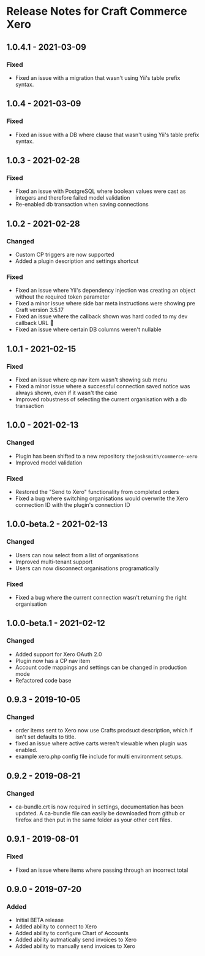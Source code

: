 # Release Notes for Craft Commerce Xero
## 1.0.4.1 - 2021-03-09
### Fixed
- Fixed an issue with a migration that wasn't using Yii's table prefix syntax.
## 1.0.4 - 2021-03-09
### Fixed
- Fixed an issue with a DB where clause that wasn't using Yii's table prefix syntax.

## 1.0.3 - 2021-02-28
### Fixed
- Fixed an issue with PostgreSQL where boolean values were cast as integers and therefore failed model validation
- Re-enabled db transaction when saving connections

## 1.0.2 - 2021-02-28
### Changed
- Custom CP triggers are now supported
- Added a plugin description and settings shortcut
### Fixed
- Fixed an issue where Yii's dependency injection was creating an object without the required token parameter
- Fixed a minor issue where side bar meta instructions were showing pre Craft version 3.5.17
- Fixed an issue where the callback shown was hard coded to my dev callback URL 🤦
- Fixed an issue where certain DB columns weren't nullable

## 1.0.1 - 2021-02-15
### Fixed
- Fixed an issue where cp nav item wasn't showing sub menu
- Fixed a minor issue where a successful connection saved notice was always shown, even if it wasn't the case
- Improved robustness of selecting the current organisation with a db transaction

## 1.0.0 - 2021-02-13
### Changed
- Plugin has been shifted to a new repository `thejoshsmith/commerce-xero`
- Improved model validation
### Fixed
- Restored the "Send to Xero" functionality from completed orders
- Fixed a bug where switching organisations would overwrite the Xero connection ID with the plugin's connection ID

## 1.0.0-beta.2 - 2021-02-13
### Changed
- Users can now select from a list of organisations
- Improved multi-tenant support
- Users can now disconnect organisations programatically
### Fixed
- Fixed a bug where the current connection wasn't returning the right organisation

## 1.0.0-beta.1 - 2021-02-12
### Changed
- Added support for Xero OAuth 2.0
- Plugin now has a CP nav item
- Account code mappings and settings can be changed in production mode
- Refactored code base

## 0.9.3 - 2019-10-05
### Changed
- order items sent to Xero now use Crafts prodsuct description, which if isn't set defaults to title.
- fixed an issue where active carts weren't viewable when plugin was enabled.
- example xero.php config file include for multi environment setups.

## 0.9.2 - 2019-08-21
### Changed
- ca-bundle.crt is now required in settings, documentation has been updated. A ca-bundle file can easily be downloaded from github or firefox and then put in the same folder as your other cert files.

## 0.9.1 - 2019-08-01
### Fixed
- Fixed an issue where items where passing through an incorrect total

## 0.9.0 - 2019-07-20
### Added
- Initial BETA release
- Added ability to connect to Xero
- Added ability to configure Chart of Accounts
- Added ability autmatically send invoices to Xero
- Added ability to manually send invoices to Xero
